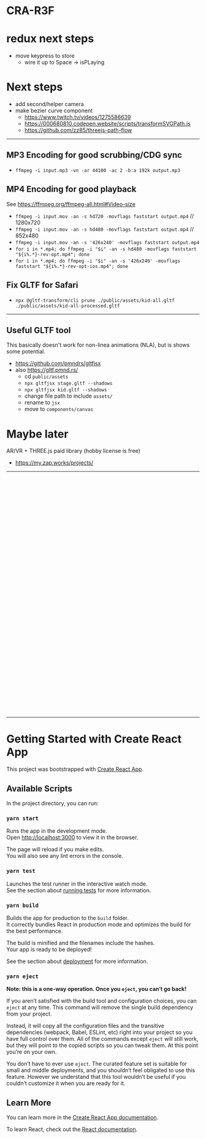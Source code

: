 # CRA-R3F

# redux next steps
* move keypress to store
  * wire it up to Space -> isPLaying

# Next steps
* add second/helper camera
* make bezier curve component
  * https://www.twitch.tv/videos/1275586639
  * https://000680810.codepen.website/scripts/transformSVGPath.js
  * https://github.com/zz85/threejs-path-flow

---

## MP3 Encoding for good scrubbing/CDG sync
* `ffmpeg -i input.mp3 -vn -ar 44100 -ac 2 -b:a 192k output.mp3`

## MP4 Encoding for good playback
See https://ffmpeg.org/ffmpeg-all.html#Video-size
* `ffmpeg -i input.mov -an -s hd720 -movflags faststart output.mp4` // 1280x720
* `ffmpeg -i input.mov -an -s hd480 -movflags faststart output.mp4` // 852x480
* `ffmpeg -i input.mov -an -s '426x240' -movflags faststart output.mp4`
* `for i in *.mp4; do ffmpeg -i "$i" -an -s hd480 -movflags faststart "${i%.*}-rev-opt.mp4"; done`
* `for i in *.mp4; do ffmpeg -i "$i" -an -s '426x240' -movflags faststart "${i%.*}-rev-opt-ios.mp4"; done`

## Fix GLTF for Safari
* `npx @gltf-transform/cli prune ./public/assets/kid-all.gltf ./public/assets/kid-all-processed.gltf`

---

## Useful GLTF tool
This basically doesn't work for non-linea animations (NLA), but is shows some potential.
* https://github.com/pmndrs/gltfjsx
* also https://gltf.pmnd.rs/
    * cd `public/assets`
    * `npx gltfjsx stage.gltf --shadows`
    * `npx gltfjsx kid.gltf --shadows`
    * change file path to include `assets/`
    * rename to `jsx`
    * move to `components/canvas`

# Maybe later
AR/VR + THREE.js paid library (hobby license is free)
* https://my.zap.works/projects/

---



<br />
<br />
<br />
<br />
<br />
<br />
<br />
<br />
<br />
<br />
<br />
<br />
<br />
<br />
<br />
<br />
<br />
<br />
<br />
<br />
<br />
<br />
<br />
<br />
<br />
<br />
<br />
<br />
<br />
<br />
<br />
<br />
<br />
<br />
<br />
<br />

---

# Getting Started with Create React App

This project was bootstrapped with [Create React App](https://github.com/facebook/create-react-app).

## Available Scripts

In the project directory, you can run:

### `yarn start`

Runs the app in the development mode.\
Open [http://localhost:3000](http://localhost:3000) to view it in the browser.

The page will reload if you make edits.\
You will also see any lint errors in the console.

### `yarn test`

Launches the test runner in the interactive watch mode.\
See the section about [running tests](https://facebook.github.io/create-react-app/docs/running-tests) for more information.

### `yarn build`

Builds the app for production to the `build` folder.\
It correctly bundles React in production mode and optimizes the build for the best performance.

The build is minified and the filenames include the hashes.\
Your app is ready to be deployed!

See the section about [deployment](https://facebook.github.io/create-react-app/docs/deployment) for more information.

### `yarn eject`

**Note: this is a one-way operation. Once you `eject`, you can’t go back!**

If you aren’t satisfied with the build tool and configuration choices, you can `eject` at any time. This command will remove the single build dependency from your project.

Instead, it will copy all the configuration files and the transitive dependencies (webpack, Babel, ESLint, etc) right into your project so you have full control over them. All of the commands except `eject` will still work, but they will point to the copied scripts so you can tweak them. At this point you’re on your own.

You don’t have to ever use `eject`. The curated feature set is suitable for small and middle deployments, and you shouldn’t feel obligated to use this feature. However we understand that this tool wouldn’t be useful if you couldn’t customize it when you are ready for it.

## Learn More

You can learn more in the [Create React App documentation](https://facebook.github.io/create-react-app/docs/getting-started).

To learn React, check out the [React documentation](https://reactjs.org/).
